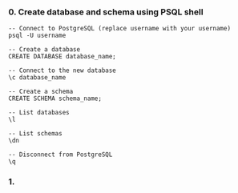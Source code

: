 ### 0. Create database and schema using PSQL shell
````
-- Connect to PostgreSQL (replace username with your username)
psql -U username

-- Create a database
CREATE DATABASE database_name;

-- Connect to the new database
\c database_name

-- Create a schema
CREATE SCHEMA schema_name;

-- List databases
\l

-- List schemas
\dn

-- Disconnect from PostgreSQL
\q
````
### 1. 
